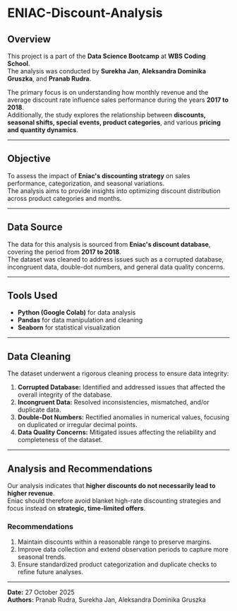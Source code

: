 # ENIAC-Discount-Analysis

## Overview
This project is a part of the **Data Science Bootcamp** at **WBS Coding School**.  
The analysis was conducted by **Surekha Jan**, **Aleksandra Dominika Gruszka**, and **Pranab Rudra**.  

The primary focus is on understanding how monthly revenue and the average discount rate influence sales performance during the years **2017 to 2018**.  
Additionally, the study explores the relationship between **discounts, seasonal shifts, special events, product categories**, and various **pricing and quantity dynamics**.

---

## Objective
To assess the impact of **Eniac's discounting strategy** on sales performance, categorization, and seasonal variations.  
The analysis aims to provide insights into optimizing discount distribution across product categories and months.

---

## Data Source
The data for this analysis is sourced from **Eniac's discount database**, covering the period from **2017 to 2018**.  
The dataset was cleaned to address issues such as a corrupted database, incongruent data, double-dot numbers, and general data quality concerns.

---

## Tools Used
- **Python (Google Colab)** for data analysis  
- **Pandas** for data manipulation and cleaning  
- **Seaborn** for statistical visualization

---

## Data Cleaning
The dataset underwent a rigorous cleaning process to ensure data integrity:

1. **Corrupted Database:** Identified and addressed issues that affected the overall integrity of the database.  
2. **Incongruent Data:** Resolved inconsistencies, mismatched, and/or duplicate data.  
3. **Double-Dot Numbers:** Rectified anomalies in numerical values, focusing on duplicated or irregular decimal points.  
4. **Data Quality Concerns:** Mitigated issues affecting the reliability and completeness of the dataset.

---

## Analysis and Recommendations
Our analysis indicates that **higher discounts do not necessarily lead to higher revenue**.  
Eniac should therefore avoid blanket high-rate discounting strategies and focus instead on **strategic, time-limited offers**.

### Recommendations
1. Maintain discounts within a reasonable range to preserve margins.  
2. Improve data collection and extend observation periods to capture more seasonal trends.  
3. Ensure standardized product categorization and duplicate checks to refine future analyses.

---

**Date:** 27 October 2025  
**Authors:** Pranab Rudra, Surekha Jan, Aleksandra Dominika Gruszka 
